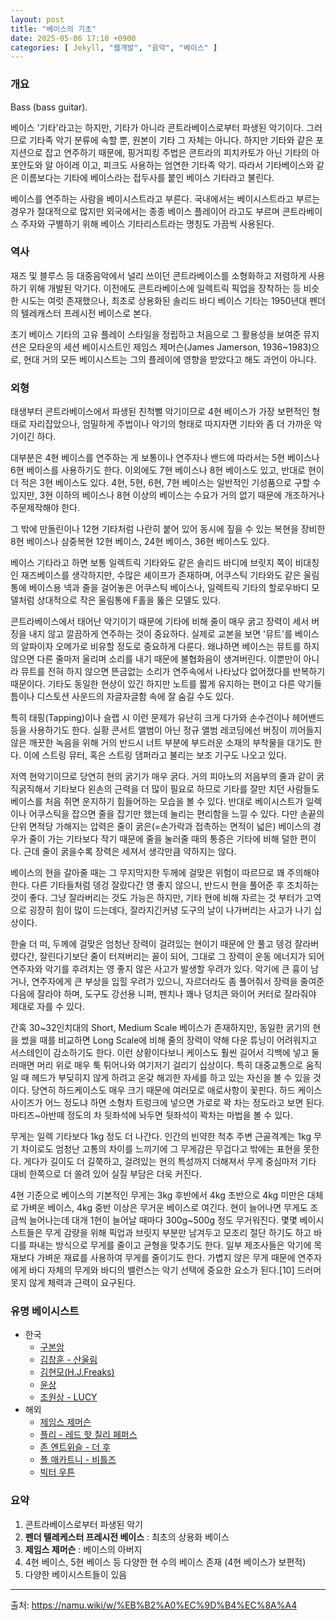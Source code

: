 ```yaml
---
layout: post
title: "베이스의 기초"
date: 2025-05-06 17:10 +0900
categories: [ Jekyll, "웹개발", "음악", "베이스" ]
---
```


### 개요

Bass (bass guitar).

베이스 '기타'라고는 하지만, 기타가 아니라 콘트라베이스로부터 파생된 악기이다. 그러므로 기타족 악기 분류에 속할 뿐, 원본이 기타 그 자체는 아니다. 하지만 기타와 같은 포지션으로 잡고 연주하기 때문에, 핑거피킹 주법은 콘트라의 피치카토가 아닌 기타의 아포얀도와 알 아이레 이고, 피크도 사용하는 엄연한 기타족 악기. 따라서 기타베이스와 같은 이름보다는 기타에 베이스라는 접두사를 붙인 베이스 기타라고 불린다.

베이스를 연주하는 사람을 베이시스트라고 부른다. 국내에서는 베이시스트라고 부르는 경우가 절대적으로 많지만 외국에서는 종종 베이스 플레이어 라고도 부르며 콘트라베이스 주자와 구별하기 위해 베이스 기타리스트라는 명칭도 가끔씩 사용된다.

### 역사

재즈 및 블루스 등 대중음악에서 널리 쓰이던 콘트라베이스를 소형화하고 저렴하게 사용하기 위해 개발된 악기다. 이전에도 콘트라베이스에 일렉트릭 픽업을 장착하는 등 비슷한 시도는 여럿 존재했으나, 최초로 상용화된 솔리드 바디 베이스 기타는 1950년대 펜더의 텔레캐스터 프레시전 베이스로 본다.

초기 베이스 기타의 고유 플레이 스타일을 정립하고 처음으로 그 활용성을 보여준 뮤지션은 모타운의 세션 베이시스트인 제임스 제머슨(James Jamerson, 1936~1983)으로, 현대 거의 모든 베이시스트는 그의 플레이에 영향을 받았다고 해도 과언이 아니다.

### 외형

태생부터 콘트라베이스에서 파생된 친척뻘 악기이므로 4현 베이스가 가장 보편적인 형태로 자리잡았으나, 엄밀하게 주법이나 악기의 형태로 따지자면 기타와 좀 더 가까운 악기이긴 하다.

대부분은 4현 베이스를 연주하는 게 보통이나 연주자나 밴드에 따라서는 5현 베이스나 6현 베이스를 사용하기도 한다. 이외에도 7현 베이스나 8현 베이스도 있고, 반대로 현이 더 적은 3현 베이스도 있다. 4현, 5현, 6현, 7현 베이스는 일반적인 기성품으로 구할 수 있지만, 3현 이하의 베이스나 8현 이상의 베이스는 수요가 거의 없기 때문에 개조하거나 주문제작해야 한다.

그 밖에 만돌린이나 12현 기타처럼 나란히 붙어 있어 동시에 짚을 수 있는 복현을 장비한 8현 베이스나 삼중복현 12현 베이스, 24현 베이스, 36현 베이스도 있다.

베이스 기타라고 하면 보통 일렉트릭 기타와도 같은 솔리드 바디에 브릿지 쪽이 비대칭인 재즈베이스를 생각하지만, 수많은 셰이프가 존재하며, 어쿠스틱 기타와도 같은 울림통에 베이스용 넥과 줄을 걸어놓은 어쿠스틱 베이스나, 일렉트릭 기타의 할로우바디 모델처럼 상대적으로 작은 울림통에 F홀을 뚫은 모델도 있다.

콘트라베이스에서 태어난 악기이기 때문에 기타에 비해 줄이 매우 굵고 장력이 세서 버징을 내지 않고 깔끔하게 연주하는 것이 중요하다. 실제로 교본을 보면 '뮤트'를 베이스의 알파이자 오메가로 비유할 정도로 중요하게 다룬다. 왜냐하면 베이스는 뮤트를 하지 않으면 다른 줄마저 울리며 소리를 내기 때문에 불협화음이 생겨버린다. 이뿐만이 아니라 뮤트를 전혀 하지 않으면 뜬금없는 소리가 연주속에서 나타났다 없어졌다를 반복하기 때문이다. 기타도 동일한 현상이 있긴 하지만 노트를 짧게 유지하는 편이고 다른 악기들 틈이나 디스토션 사운드의 자글자글함 속에 잘 숨길 수도 있다.

특히 태핑(Tapping)이나 슬랩 시 이런 문제가 유난히 크게 다가와 손수건이나 헤어밴드 등을 사용하기도 한다. 실황 콘서트 앨범이 아닌 정규 앨범 레코딩에선 버징이 끼어들지 않은 깨끗한 녹음을 위해 거의 반드시 너트 부분에 부드러운 소재의 부착물을 대기도 한다. 이에 스트링 뮤터, 혹은 스트링 댐퍼라고 불리는 보조 기구도 나오고 있다.

저역 현악기이므로 당연히 현의 굵기가 매우 굵다. 거의 피아노의 저음부의 줄과 같이 굵직굵직해서 기타보다 왼손의 근력을 더 많이 필요로 하므로 기타를 잘만 치던 사람들도 베이스를 처음 쥐면 운지하기 힘들어하는 모습을 볼 수 있다. 반대로 베이시스트가 일렉이나 어쿠스틱을 잡으면 줄을 잡기만 했는데 눌리는 편리함을 느낄 수 있다. 다만 손끝의 단위 면적당 가해지는 압력은 줄이 굵은(=손가락과 접촉하는 면적이 넓은) 베이스의 경우가 줄이 가는 기타보다 작기 때문에 줄을 눌러줄 때의 통증은 기타에 비해 덜한 편이다. 근데 줄이 굵을수록 장력은 세져서 생각만큼 약하지는 않다.

베이스의 현을 갈아줄 때는 그 무지막지한 두께에 걸맞은 위험이 따르므로 꽤 주의해야 한다. 다른 기타들처럼 뎅겅 잘랐다간 영 좋지 않으니, 반드시 현을 풀어준 후 조치하는 것이 좋다. 그냥 잘라버리는 것도 가능은 하지만, 기타 현에 비해 자르는 것 부터가 고역으로 굉장히 힘이 많이 드는데다, 잘라지긴커녕 도구의 날이 나가버리는 사고가 나기 십상이다.

한술 더 떠, 두께에 걸맞은 엄청난 장력이 걸려있는 현이기 때문에 안 풀고 뎅겅 잘라버렸다간, 잘린다기보단 줄이 터져버리는 꼴이 되어, 그대로 그 장력이 운동 에너지가 되어 연주자와 악기를 후려치는 영 좋지 않은 사고가 발생할 우려가 있다. 악기에 큰 흉이 남거나, 연주자에게 큰 부상을 입힐 우려가 있으니, 자르더라도 좀 풀어줘서 장력을 줄여준 다음에 잘라야 하며, 도구도 강선용 니퍼, 펜치나 꽤나 덩치큰 와이어 커터로 잘라줘야 제대로 자를 수 있다.

간혹 30~32인치대의 Short, Medium Scale 베이스가 존재하지만, 동일한 굵기의 현을 썼을 때를 비교하면 Long Scale에 비해 줄의 장력이 약해 다운 튜닝이 어려워지고 서스테인이 감소하기도 한다. 이런 상황이다보니 케이스도 훨씬 길어서 긱백에 넣고 둘러매면 머리 위로 매우 툭 튀어나와 여기저기 걸리기 십상이다. 특히 대중교통으로 움직일 때 헤드가 부딪히지 않게 하려고 온갖 해괴한 자세를 하고 있는 자신을 볼 수 있을 것이다. 당연히 하드케이스도 매우 크기 때문에 여러모로 애로사항이 꽃핀다. 하드 케이스 사이즈가 어느 정도냐 하면 소형차 트렁크에 넣으면 가로로 꽉 차는 정도라고 보면 된다. 마티즈~아반떼 정도의 차 뒷좌석에 놔두면 뒷좌석이 꽉차는 마법을 볼 수 있다.

무게는 일렉 기타보다 1kg 정도 더 나간다. 인간의 빈약한 척추 주변 근골격계는 1kg 무기 차이로도 엄청난 고통의 차이를 느끼기에 그 무게감은 무겁다고 밖에는 표현을 못한다. 게다가 길이도 더 길쭉하고, 걸려있는 현의 특성까지 더해져서 무게 중심마저 기타 대비 한쪽으로 더 쏠려 있어 실질 부담은 더욱 커진다.

4현 기준으로 베이스의 기본적인 무게는 3kg 후반에서 4kg 초반으로 4kg 미만은 대체로 가벼운 베이스, 4kg 중반 이상은 무거운 베이스로 여긴다. 현이 늘어나면 무게도 조금씩 늘어나는데 대개 1현이 늘어날 때마다 300g~500g 정도 무거워진다. 몇몇 베이시스트들은 무게 감량을 위해 픽업과 브릿지 부분만 남겨두고 모조리 절단 하기도 하고 바디를 파내는 방식으로 무게를 줄이고 균형을 맞추기도 한다. 일부 제조사들은 악기에 목재보다 가벼운 재료를 사용하여 무게를 줄이기도 한다. 가볍지 않은 무게 때문에 연주자에게 바디 자체의 무게와 바디의 밸런스는 악기 선택에 중요한 요소가 된다.[10] 드러머 못지 않게 체력과 근력이 요구된다.

### 유명 베이시스트
* 한국
    * [구본암](https://namu.wiki/w/%EA%B5%AC%EB%B3%B8%EC%95%94)
    * [김창훈 - 산울림](https://namu.wiki/w/%EA%B9%80%EC%B0%BD%ED%9B%88(%EC%9D%8C%EC%95%85%EC%9D%B8))
    * [김현모(H.J.Freaks)](https://namu.wiki/w/H.J.Freaks)
    * [윤상](https://namu.wiki/w/%EC%9C%A4%EC%83%81)
    * [조원상 - LUCY](https://namu.wiki/w/%EC%A1%B0%EC%9B%90%EC%83%81)
* 해외
    * [제임스 제머슨](https://namu.wiki/w/%EC%A0%9C%EC%9E%84%EC%8A%A4%20%EC%A0%9C%EB%A8%B8%EC%8A%A8)
    * [플리 - 레드 핫 칠리 페퍼스](https://namu.wiki/w/%ED%94%8C%EB%A6%AC(RHCP))
    * [존 엔트위슬 - 더 후](https://namu.wiki/w/%EC%A1%B4%20%EC%97%94%ED%8A%B8%EC%9C%84%EC%8A%AC)
    * [폴 매카트니 - 비틀즈](https://namu.wiki/w/%ED%8F%B4%20%EB%A7%A4%EC%B9%B4%ED%8A%B8%EB%8B%88)
    * [빅터 우튼](https://namu.wiki/w/%EB%B9%85%ED%84%B0%20%EC%9A%B0%ED%8A%BC)

### 요약
1. 콘트라베이스로부터 파생된 악기
2. **펜더 텔레케스터 프레시전 베이스** : 최초의 상용화 베이스
3. **제임스 제머슨** : 베이스의 아버지
4. 4현 베이스, 5현 베이스 등 다양한 현 수의 베이스 존재 (4현 베이스가 보편적)
5. 다양한 베이시스트들이 있음

---
출처: https://namu.wiki/w/%EB%B2%A0%EC%9D%B4%EC%8A%A4

